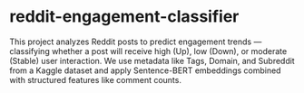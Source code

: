 # reddit-engagement-classifier
This project analyzes Reddit posts to predict engagement trends — classifying whether a post will receive high (Up), low (Down), or moderate (Stable) user interaction. We use metadata like Tags, Domain, and Subreddit from a Kaggle dataset and apply Sentence-BERT embeddings combined with structured features like comment counts.
